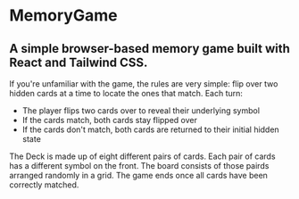 # MemoryGame

## A simple browser-based memory game built with React and Tailwind CSS. 

If you're unfamiliar with the game, the rules are very simple: flip over two hidden cards at a time to locate the ones that match. 
Each turn: 
* The player flips two cards over to reveal their underlying symbol
* If the cards match, both cards stay flipped over
* If the cards don't match, both cards are returned to their initial hidden state
  
The Deck is made up of eight different pairs of cards. Each pair of cards has a different symbol on the front. The board consists of those pairds arranged randomly in a grid.
The game ends once all cards have been correctly matched.

